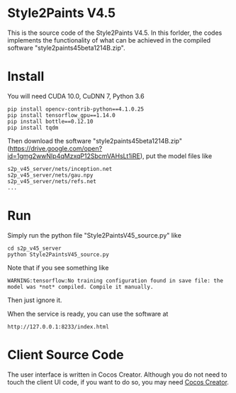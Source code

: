 ﻿# Style2Paints V4.5

This is the source code of the Style2Paints V4.5. In this forlder, the codes implements the functionality of what can be achieved in the compiled software "style2paints45beta1214B.zip".

# Install

You will need CUDA 10.0, CuDNN 7, Python 3.6

    pip install opencv-contrib-python==4.1.0.25
    pip install tensorflow_gpu==1.14.0
    pip install bottle==0.12.10
    pip install tqdm

Then download the software "style2paints45beta1214B.zip"(https://drive.google.com/open?id=1gmg2wwNIp4qMzxqP12SbcmVAHsLt1iRE), put the model files like

    s2p_v45_server/nets/inception.net
    s2p_v45_server/nets/gau.npy
    s2p_v45_server/nets/refs.net
    ...

# Run

Simply run the python file "Style2PaintsV45_source.py" like

    cd s2p_v45_server
    python Style2PaintsV45_source.py

Note that if you see something like 

    WARNING:tensorflow:No training configuration found in save file: the model was *not* compiled. Compile it manually.

Then just ignore it.

When the service is ready, you can use the software at

    http://127.0.0.1:8233/index.html

# Client Source Code

The user interface is written in Cocos Creator. Although you do not need to touch the client UI code, if you want to do so, you may need [Cocos Creator](https://www.cocos.com/creator).
